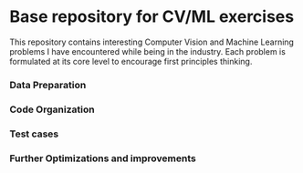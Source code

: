 # Base repository for CV/ML exercises
This repository contains interesting Computer Vision and Machine Learning problems I have encountered while being in the industry. Each problem is formulated at its core level to encourage first principles thinking. 


### Data Preparation

### Code Organization

### Test cases

### Further Optimizations and improvements